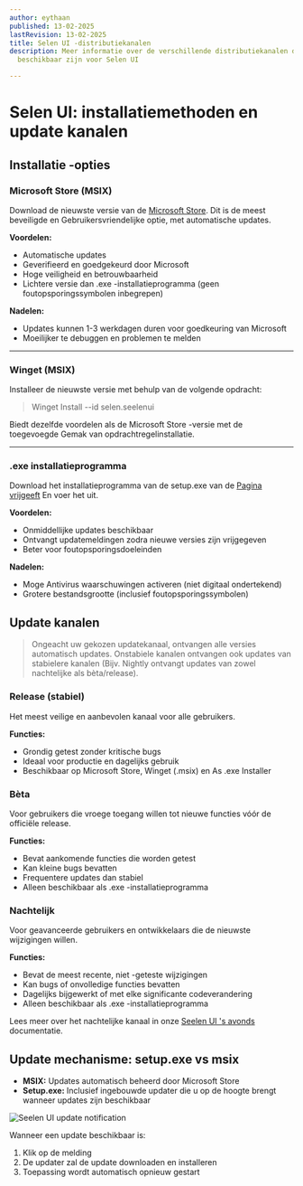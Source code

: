 ```yaml
---
author: eythaan
published: 13-02-2025
lastRevision: 13-02-2025
title: Selen UI -distributiekanalen
description: Meer informatie over de verschillende distributiekanalen die
  beschikbaar zijn voor Selen UI

---
```


# Selen UI: installatiemethoden en update kanalen

## Installatie -opties

### Microsoft Store (MSIX)

Download de nieuwste versie van de
[Microsoft Store](https://www.microsoft.com/store). Dit is de meest beveiligde en
 Gebruikersvriendelijke optie, met automatische updates.

**Voordelen:**

* Automatische updates
* Geverifieerd en goedgekeurd door Microsoft
* Hoge veiligheid en betrouwbaarheid
* Lichtere versie dan .exe -installatieprogramma (geen foutopsporingssymbolen inbegrepen)

**Nadelen:**

* Updates kunnen 1-3 werkdagen duren voor goedkeuring van Microsoft
* Moeilijker te debuggen en problemen te melden

***

### Winget (MSIX)

Installeer de nieuwste versie met behulp van de volgende opdracht:

> Winget Install --id selen.seelenui

Biedt dezelfde voordelen als de Microsoft Store -versie met de toegevoegde
 Gemak van opdrachtregelinstallatie.

***

### .exe installatieprogramma

Download het installatieprogramma van de setup.exe van de
[Pagina vrijgeeft](https://github.com/eythaann/Seelen-UI/releases) En voer het uit.

**Voordelen:**

* Onmiddellijke updates beschikbaar
* Ontvangt updatemeldingen zodra nieuwe versies zijn vrijgegeven
* Beter voor foutopsporingsdoeleinden

**Nadelen:**

* Moge Antivirus waarschuwingen activeren (niet digitaal ondertekend)
* Grotere bestandsgrootte (inclusief foutopsporingssymbolen)

## Update kanalen

> Ongeacht uw gekozen updatekanaal, ontvangen alle versies automatisch
>  updates. Onstabiele kanalen ontvangen ook updates van stabielere kanalen
>  (Bijv. Nightly ontvangt updates van zowel nachtelijke als bèta/release).

### Release (stabiel)

Het meest veilige en aanbevolen kanaal voor alle gebruikers.

**Functies:**

* Grondig getest zonder kritische bugs
* Ideaal voor productie en dagelijks gebruik
* Beschikbaar op Microsoft Store, Winget (.msix) en As .exe Installer

### Bèta

Voor gebruikers die vroege toegang willen tot nieuwe functies vóór de officiële release.

**Functies:**

* Bevat aankomende functies die worden getest
* Kan kleine bugs bevatten
* Frequentere updates dan stabiel
* Alleen beschikbaar als .exe -installatieprogramma

### Nachtelijk

Voor geavanceerde gebruikers en ontwikkelaars die de nieuwste wijzigingen willen.

**Functies:**

* Bevat de meest recente, niet -geteste wijzigingen
* Kan bugs of onvolledige functies bevatten
* Dagelijks bijgewerkt of met elke significante codeverandering
* Alleen beschikbaar als .exe -installatieprogramma

Lees meer over het nachtelijke kanaal in onze
[Seelen UI 's avonds](https://seelen.io/blog/nightly) documentatie.

## Update mechanisme: setup.exe vs msix

* **MSIX:** Updates automatisch beheerd door Microsoft Store
* **Setup.exe:** Inclusief ingebouwde updater die u op de hoogte brengt wanneer updates zijn
   beschikbaar

![Seelen UI update notification](https://github.com/Seelen-Inc/slu-blog/blob/master/blog/seelen-ui-distribution-channels/image.png?raw=true)

Wanneer een update beschikbaar is:

1. Klik op de melding
2. De updater zal de update downloaden en installeren
3. Toepassing wordt automatisch opnieuw gestart
